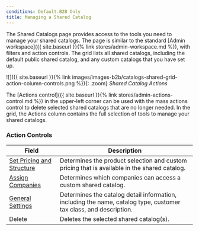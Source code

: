 ```yaml
---
conditions: Default.B2B Only
title: Managing a Shared Catalog
---
```


The Shared Catalogs page provides access to the tools you need to manage your shared catalogs. The page is similar to the standard [Admin workspace]({{ site.baseurl }}{% link stores/admin-workspace.md %}), with filters and action controls. The grid lists all shared catalogs, including the default public shared catalog, and any custom catalogs that you have set up.

![]({{ site.baseurl }}{% link images/images-b2b/catalogs-shared-grid-action-column-controls.png %}){: .zoom}
*Shared Catalog Actions*

The [Actions control]({{ site.baseurl }}{% link stores/admin-actions-control.md %}) in the upper-left corner can be used with the mass actions control to delete selected shared catalogs that are no longer needed. In the grid, the Actions column contains the full selection of tools to manage your shared catalogs.

<table>
      <h3 class="TableHeading">Action Controls</h3>
      <thead>
         <tr>
            <th>Field</th>
            <th>Description</th>
         </tr>
      </thead>
      <tbody>
         <tr>
            <td>
               <a href="{{ site.baseurl }}{% link catalog/catalog-shared-pricing-structure.md %}">Set Pricing and Structure</a>
            </td>
            <td>Determines the product selection and custom pricing that is available in the shared catalog.</td>
         </tr>
         <tr>
            <td>
               <a href="{{ site.baseurl }}{% link catalog/catalog-shared-assign-companies.md %}">Assign Companies</a>
            </td>
            <td>Determines which companies can access a custom shared catalog.</td>
         </tr>
         <tr>
            <td>
               <a href="{{ site.baseurl }}{% link catalog/catalog-shared-general-information-update.md %}">General Settings</a>
            </td>
            <td>Determines the catalog detail information, including the name, catalog type, customer tax class, and description.</td>
         </tr>
         <tr>
            <td>Delete</td>
            <td>Deletes the selected shared catalog(s).</td>
         </tr>
      </tbody>
   </table>
